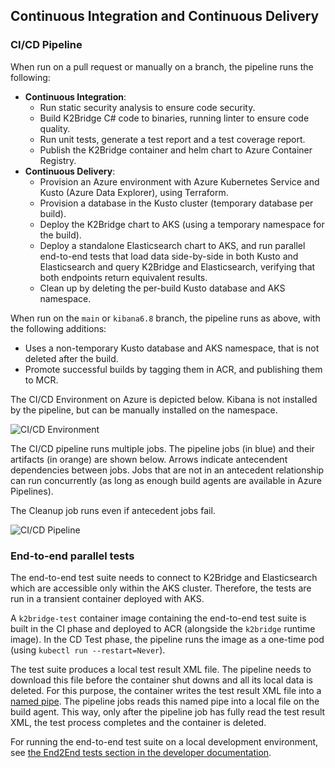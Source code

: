 ## Continuous Integration and Continuous Delivery

### CI/CD Pipeline

When run on a pull request or manually on a branch, the pipeline runs the following:

* __Continuous Integration__:
  * Run static security analysis to ensure code security.
  * Build K2Bridge C# code to binaries, running linter to ensure code quality.
  * Run unit tests, generate a test report and a test coverage report.
  * Publish the K2Bridge container and helm chart to Azure Container Registry.
* __Continuous Delivery__:
  * Provision an Azure environment with Azure Kubernetes Service and Kusto (Azure Data Explorer), using Terraform.
  * Provision a database in the Kusto cluster (temporary database per build).
  * Deploy the K2Bridge chart to AKS (using a temporary namespace for the build).
  * Deploy a standalone Elasticsearch chart to AKS, and run parallel end-to-end tests that load data side-by-side in both Kusto and Elasticsearch and query K2Bridge and Elasticsearch, verifying that both endpoints return equivalent results.
  * Clean up by deleting the per-build Kusto database and AKS namespace.

When run on the `main` or `kibana6.8` branch, the pipeline runs as above, with the following additions:

  * Uses a non-temporary Kusto database and AKS namespace, that is not deleted after the build.
  * Promote successful builds by tagging them in ACR, and publishing them to MCR.

The CI/CD Environment on Azure is depicted below. Kibana is not installed by the pipeline,
but can be manually installed on the namespace.

![CI/CD Environment](./images/CICD%20Environment.png)

The CI/CD pipeline runs multiple jobs.
The pipeline jobs (in blue) and their artifacts (in orange) are shown below.
Arrows indicate antecendent dependencies between jobs. Jobs
that are not in an antecedent relationship can run concurrently (as long as enough build agents
are available in Azure Pipelines).

The Cleanup job runs even if antecedent jobs fail.

![CI/CD Pipeline](./images/CICD%20Pipeline.png)

### End-to-end parallel tests

The end-to-end test suite needs to connect to K2Bridge and Elasticsearch which are accessible
only within the AKS cluster. Therefore, the tests are run in a transient container deployed with
AKS.

A `k2bridge-test` container image containing the end-to-end test suite is built in the CI
phase and deployed to ACR (alongside the `k2bridge` runtime image). In the CD Test phase,
the pipeline runs the image as a one-time pod (using `kubectl run --restart=Never`).

The test suite produces a local test result XML file. The pipeline needs to download this file
before the container shut downs and all its local data is deleted. For this purpose, the
container writes the test result XML file into a [named pipe](https://en.wikipedia.org/wiki/Named_pipe). The pipeline jobs reads this named pipe into a local file on the build agent.
This way, only after the pipeline job has fully read the test result XML,  the test process
completes and the container is deleted.

For running the end-to-end test suite on a local development environment, see [the End2End tests section in the developer documentation](development.md).
